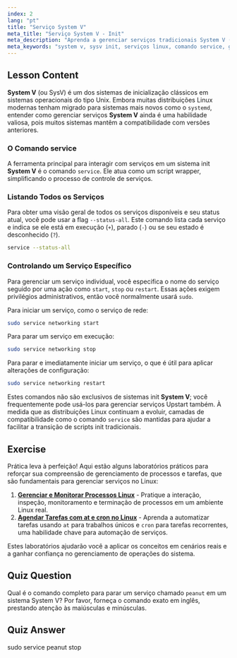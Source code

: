 ```yaml
---
index: 2
lang: "pt"
title: "Serviço System V"
meta_title: "Serviço System V - Init"
meta_description: "Aprenda a gerenciar serviços tradicionais System V (SysV) no Linux. Este guia aborda o uso do comando `service` para listar, iniciar, parar e reiniciar serviços em um sistema init System V."
meta_keywords: "system v, sysv init, serviços linux, comando service, gerenciar serviços linux, iniciar serviço, parar serviço, reiniciar serviço, linux system v"
---
```


## Lesson Content

**System V** (ou SysV) é um dos sistemas de inicialização clássicos em sistemas operacionais do tipo Unix. Embora muitas distribuições Linux modernas tenham migrado para sistemas mais novos como o `systemd`, entender como gerenciar serviços **System V** ainda é uma habilidade valiosa, pois muitos sistemas mantêm a compatibilidade com versões anteriores.

### O Comando service

A ferramenta principal para interagir com serviços em um sistema init **System V** é o comando `service`. Ele atua como um script wrapper, simplificando o processo de controle de serviços.

### Listando Todos os Serviços

Para obter uma visão geral de todos os serviços disponíveis e seu status atual, você pode usar a flag `--status-all`. Este comando lista cada serviço e indica se ele está em execução (`+`), parado (`-`) ou se seu estado é desconhecido (`?`).

```bash
service --status-all
```

### Controlando um Serviço Específico

Para gerenciar um serviço individual, você especifica o nome do serviço seguido por uma ação como `start`, `stop` ou `restart`. Essas ações exigem privilégios administrativos, então você normalmente usará `sudo`.

Para iniciar um serviço, como o serviço de rede:

```bash
sudo service networking start
```

Para parar um serviço em execução:

```bash
sudo service networking stop
```

Para parar e imediatamente iniciar um serviço, o que é útil para aplicar alterações de configuração:

```bash
sudo service networking restart
```

Estes comandos não são exclusivos de sistemas init **System V**; você frequentemente pode usá-los para gerenciar serviços Upstart também. À medida que as distribuições Linux continuam a evoluir, camadas de compatibilidade como o comando `service` são mantidas para ajudar a facilitar a transição de scripts init tradicionais.

## Exercise

Prática leva à perfeição! Aqui estão alguns laboratórios práticos para reforçar sua compreensão de gerenciamento de processos e tarefas, que são fundamentais para gerenciar serviços no Linux:

1. **[Gerenciar e Monitorar Processos Linux](https://labex.io/pt/labs/comptia-manage-and-monitor-linux-processes-590864)** - Pratique a interação, inspeção, monitoramento e terminação de processos em um ambiente Linux real.
2. **[Agendar Tarefas com at e cron no Linux](https://labex.io/pt/labs/comptia-schedule-tasks-with-at-and-cron-in-linux-590870)** - Aprenda a automatizar tarefas usando `at` para trabalhos únicos e `cron` para tarefas recorrentes, uma habilidade chave para automação de serviços.

Estes laboratórios ajudarão você a aplicar os conceitos em cenários reais e a ganhar confiança no gerenciamento de operações do sistema.

## Quiz Question

Qual é o comando completo para parar um serviço chamado `peanut` em um sistema System V? Por favor, forneça o comando exato em inglês, prestando atenção às maiúsculas e minúsculas.

## Quiz Answer

sudo service peanut stop
